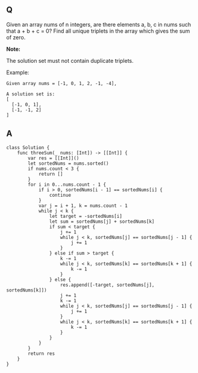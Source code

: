 ## Q

Given an array nums of n integers, are there elements a, b, c in nums such that a + b + c = 0? Find all unique triplets in the array which gives the sum of zero.

**Note:**

The solution set must not contain duplicate triplets.

Example:

```
Given array nums = [-1, 0, 1, 2, -1, -4],

A solution set is:
[
  [-1, 0, 1],
  [-1, -1, 2]
]
```


## A

```
class Solution {
    func threeSum(_ nums: [Int]) -> [[Int]] {
        var res = [[Int]]()
        let sortedNums = nums.sorted()
        if nums.count < 3 {
            return []
        }
        for i in 0...nums.count - 1 {
            if i > 0, sortedNums[i - 1] == sortedNums[i] {
                continue
            }
            var j = i + 1, k = nums.count - 1
            while j < k {
                let target = -sortedNums[i]
                let sum = sortedNums[j] + sortedNums[k]
                if sum < target {
                    j += 1
                    while j < k, sortedNums[j] == sortedNums[j - 1] {
                        j += 1
                    }
                } else if sum > target {
                    k -= 1
                    while j < k, sortedNums[k] == sortedNums[k + 1] {
                        k -= 1
                    }
                } else {
                    res.append([-target, sortedNums[j], sortedNums[k]])
                    j += 1
                    k -= 1
                    while j < k, sortedNums[j] == sortedNums[j - 1] {
                        j += 1
                    }
                    while j < k, sortedNums[k] == sortedNums[k + 1] {
                        k -= 1
                    }
                }
            }
        }
        return res
    }
}
```


